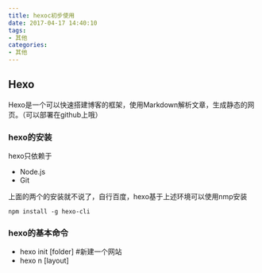 ```yaml
---
title: hexoc初步使用
date: 2017-04-17 14:40:10
tags: 
- 其他
categories: 
- 其他
---
```

## Hexo
Hexo是一个可以快速搭建博客的框架，使用Markdown解析文章，生成静态的网页。（可以部署在github上哦）

### hexo的安装
hexo只依赖于

- Node.js
- Git

上面的两个的安装就不说了，自行百度，hexo基于上述环境可以使用nmp安装

```
npm install -g hexo-cli
```
### hexo的基本命令

- hexo init [folder]   #新建一个网站
- hexo n [layout] <title>    #新建一篇文章
- hexo g   #生成静态文件
- hexo d   #部署网站。
- hexo publish [layout] <filename>   #发表草稿
- hexo s   #启动服务器
- hexo clean   #清除缓存文件 (db.json) 和已生成的静态文件 (public)

### hexo的配置

配置内容来自官网

####网站
|参数|描述|
|---|----|
|title|	网站标题|
|subtitle|	网站副标题|
|description|	网站描述|
|author|	您的名字|
|language|	网站使用的语言|
|timezone	|网站时区。Hexo 默认使用您电脑的时区。时区列表。比如说：America/New_York, Japan, 和 UTC 。|

其中，description主要用于SEO，告诉搜索引擎一个关于您站点的简单描述，通常建议在其中包含您网站的关键词。author参数用于主题显示文章的作者。

####网址
|参数|	描述|	默认值|
|---------|---------|--------|
|url|	网址	|        |
|root	|网站根目录	|          |
|permalink	|文章的 永久链接 格式	|:year/:month/:day/:title/|
|permalink_defaults|	永久链接中各部分的默认值	|     |

>网站存放在子目录
如果您的网站存放在子目录中，例如 http://yoursite.com/blog，则请将您的 url 设为 http://yoursite.com/blog 并把 root 设为 /blog/。

####目录
|参数|	描述|	默认值|
|------|------|-------|
|source_dir|	资源文件夹，这个文件夹用来存放内容。|	source|
|public_dir	|公共文件夹，这个文件夹用于存放生成的站点文件。|	public|
|tag_dir	|标签文件夹|	tags|
|archive_dir|	归档文件夹|	archives|
|category_dir|	分类文件夹	|categories|
|code_dir	|Include code 文件夹|	downloads/code|
|i18n_dir|	国际化（i18n）文件夹	|:lang|
|skip_render	|跳过指定文件的渲染，您可使用 glob 表达式来匹配路径。	|     |

>提示
如果您刚刚开始接触Hexo，通常没有必要修改这一部分的值。

####文章
|参数|	描述	|默认值|
|-----|--------|-----------|
|new_post_name	|新文章的文件名称	|:title.md|
|_layout	|预设布局|	post|
|auto_spacing	|在中文和英文之间加入空格	|false|
|titlecase	|把标题转换为 title case|	false|
|external_link	|在新标签中打开链接|	true|
|filename_case|	把文件名称转换为 (1) 小写或 (2) 大写	|0|
|render_drafts	|显示草稿|	false|
|post_asset_folder	|启动 Asset 文件夹|	false|
|relative_link	|把链接改为与根目录的相对位址|	false|
|future	|显示未来的文章|	true|
|highlight	|代码块的设置|	

>相对地址
默认情况下，Hexo生成的超链接都是绝对地址。例如，如果您的网站域名为example.com,您有一篇文章名为hello，那么绝对链接可能像这样：http://example.com/hello.html，它是绝对于域名的。相对链接像这样：/hello.html，也就是说，无论用什么域名访问该站点，都没有关系，这在进行反向代理时可能用到。通常情况下，建议使用绝对地址。

####分类 & 标签
|参数|	描述|	默认值|
|-------|---------|------------|
|default_category|	默认分类|	uncategorized|
|category_map|	分类别名	|             |
|tag_map|	标签别名	|            |

####日期 / 时间格式         
Hexo 使用 Moment.js 来解析和显示时间。

|参数	|描述	|默认值|
|---------|----------|-----------|
|date_format	|日期格式|	YYYY-MM-DD|
|time_format	|时间格式|	H:mm:ss|

####分页
|参数	|描述	|默认值|
|-------|---------|---------|
|per_page|	每页显示的文章量 (0 = 关闭分页功能)	|10|
|pagination_dir|	分页目录	|page|

####扩展
|参数	|描述|
|----------|----------|
|theme	|当前主题名称。值为false时禁用主题|
|deploy|	部署部分的设置        |


###我的坑
我吧整个hexo init初始化的项目放到github个人blog下……然后github就说解析不了博客了……
然后想了想，我把master分支放hexo生成的public里面的东西，然后新建个分支放hexo的东西，这样就可以在哪里有环境就可以写，然后！！在编译器clone自己的项目，不能在同一个项目文件夹写完然后复制public的文件放到master分支，这样hexo的命令就用不了了，提示加载不到一个模块。
最后吧一个项目clone两次，一个专门该mater分支，一个写…………坑了一上午
